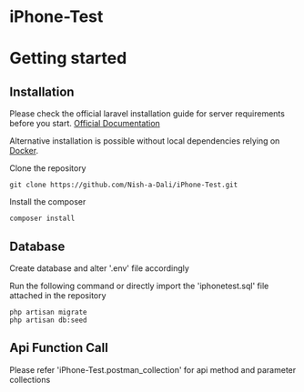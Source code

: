 # iPhone-Test

# Getting started

## Installation

Please check the official laravel installation guide for server requirements before you start. [Official Documentation](https://laravel.com/docs/8.x/)

Alternative installation is possible without local dependencies relying on [Docker](#docker). 

Clone the repository

    git clone https://github.com/Nish-a-Dali/iPhone-Test.git


Install the composer

    composer install

## Database
	
Create database and alter '.env' file accordingly

Run the following command or directly import the 'iphonetest.sql' file attached in the repository
	
	php artisan migrate
    php artisan db:seed

## Api Function Call

Please refer 'iPhone-Test.postman_collection' for api method and parameter collections 
